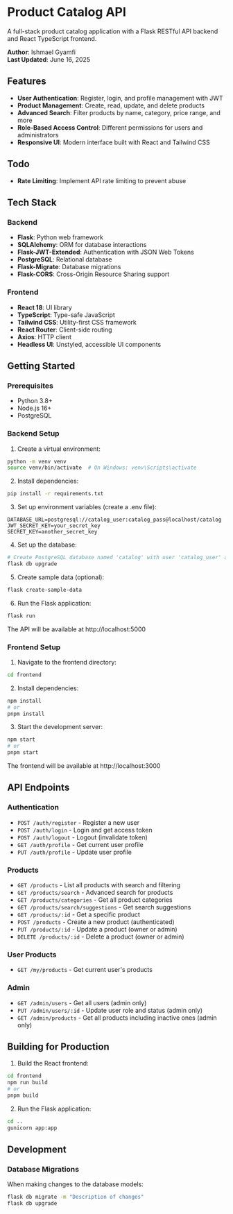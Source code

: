 # Product Catalog API

A full-stack product catalog application with a Flask RESTful API backend and React TypeScript frontend.

**Author**: Ishmael Gyamfi  
**Last Updated**: June 16, 2025

## Features

- **User Authentication**: Register, login, and profile management with JWT
- **Product Management**: Create, read, update, and delete products
- **Advanced Search**: Filter products by name, category, price range, and more
- **Role-Based Access Control**: Different permissions for users and administrators
- **Responsive UI**: Modern interface built with React and Tailwind CSS

## Todo

- **Rate Limiting**: Implement API rate limiting to prevent abuse

## Tech Stack

### Backend
- **Flask**: Python web framework
- **SQLAlchemy**: ORM for database interactions
- **Flask-JWT-Extended**: Authentication with JSON Web Tokens
- **PostgreSQL**: Relational database
- **Flask-Migrate**: Database migrations
- **Flask-CORS**: Cross-Origin Resource Sharing support

### Frontend
- **React 18**: UI library
- **TypeScript**: Type-safe JavaScript
- **Tailwind CSS**: Utility-first CSS framework
- **React Router**: Client-side routing
- **Axios**: HTTP client
- **Headless UI**: Unstyled, accessible UI components

## Getting Started

### Prerequisites
- Python 3.8+
- Node.js 16+
- PostgreSQL

### Backend Setup

1. Create a virtual environment:
```bash
python -m venv venv
source venv/bin/activate  # On Windows: venv\Scripts\activate
```

2. Install dependencies:
```bash
pip install -r requirements.txt
```

3. Set up environment variables (create a .env file):
```
DATABASE_URL=postgresql://catalog_user:catalog_pass@localhost/catalog
JWT_SECRET_KEY=your_secret_key
SECRET_KEY=another_secret_key
```

4. Set up the database:
```bash
# Create PostgreSQL database named 'catalog' with user 'catalog_user' and password 'catalog_pass'
flask db upgrade
```

5. Create sample data (optional):
```bash
flask create-sample-data
```

6. Run the Flask application:
```bash
flask run
```

The API will be available at http://localhost:5000

### Frontend Setup

1. Navigate to the frontend directory:
```bash
cd frontend
```

2. Install dependencies:
```bash
npm install
# or
pnpm install
```

3. Start the development server:
```bash
npm start
# or
pnpm start
```

The frontend will be available at http://localhost:3000

## API Endpoints

### Authentication
- `POST /auth/register` - Register a new user
- `POST /auth/login` - Login and get access token
- `POST /auth/logout` - Logout (invalidate token)
- `GET /auth/profile` - Get current user profile
- `PUT /auth/profile` - Update user profile

### Products
- `GET /products` - List all products with search and filtering
- `GET /products/search` - Advanced search for products
- `GET /products/categories` - Get all product categories
- `GET /products/search/suggestions` - Get search suggestions
- `GET /products/:id` - Get a specific product
- `POST /products` - Create a new product (authenticated)
- `PUT /products/:id` - Update a product (owner or admin)
- `DELETE /products/:id` - Delete a product (owner or admin)

### User Products
- `GET /my/products` - Get current user's products

### Admin
- `GET /admin/users` - Get all users (admin only)
- `PUT /admin/users/:id` - Update user role and status (admin only)
- `GET /admin/products` - Get all products including inactive ones (admin only)

## Building for Production

1. Build the React frontend:
```bash
cd frontend
npm run build
# or
pnpm build
```

2. Run the Flask application:
```bash
cd ..
gunicorn app:app
```

## Development

### Database Migrations

When making changes to the database models:

```bash
flask db migrate -m "Description of changes"
flask db upgrade
```
